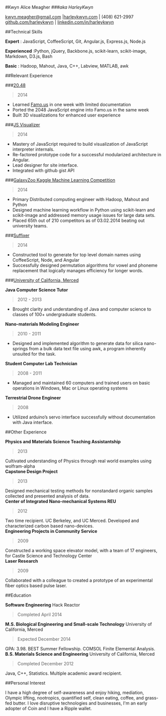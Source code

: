 #Kwyn Alice Meagher 
###_aka HarleyKwyn_
<div class="contact_info" markdown="1">

[kwyn.meagher@gmail.com](kwyn.meagher@gmail.com) |[harleykwyn.com](http://harleykwyn.com) | (408) 621-2997  
[github.com/harleykwyn](http://github.com/HarleyKwyn)  | [linkedin.com/in/harleykwyn](http://linkedin.com/in/harleykwyn)
</div>

##Technical Skills

__Expert__ : JavaScript, CoffeeScript, Git, Angular.js, Express.js, Node.js

__Experienced__ :Python, jQuery, Backbone.js, scikit-learn, scikit-image, Markdown, D3.js, Bash

__Basic__ : Hadoop, Mahout, Java, C++, Labview, MATLAB, awk  

##Relevant Experience

###[20.48](http://harleykwyn.com/20.48/)
>2014

 - Learned [Famo.us](https://famo.us/) in one week with limited documentation
 - Ported the 2048 JavaScript engine into Famo.us in the same week
 - Built 3D visualizations for enhanced user experience

###[JS Visualizer]()
>2014

  - Mastery of JavaScript required to build visualization of JavaScript interpreter internals.
  - Re-factored prototype code for a successful modularized architecture in Angular.
  - Lead designer for site interface.
  - Integrated with github gist API

###[GalaxyZoo Kaggle Machine Learning Competition](http://galaxyquest.herokuapp.com/)
>2014

 - Primary Distributed computing engineer with Hadoop, Mahout and Python
 - Designed machine learning workflow in Python using scikit-learn and scikit-image and addressed memory usage issues for large data sets.
 - Placed 65th out of 210 competitors as of 03.02.2014 beating out university teams.

###[Suffixer](http://harleykwyn.com/suffixer/)
>2014

 - Constructed tool to generate for top level domain names using CoffeeScript, Node, and Angular
 - Successfully designed permutation algorithms for vowel and phoneme replacement that logically manages efficiency for longer words.

###[University of California, Merced](http://www.ucmerced.edu/)

__Java Computer Science Tutor__ 
>2012 - 2013  

 - Brought clarity and understanding of Java and computer science to classes of 100+ undergraduate students.  

__Nano-materials Modeling Engineer__ 
>2010 - 2011  

 - Designed and implemented algorithm to generate data for silica nano-springs from a bulk data text file using awk, a program inherently unsuited for the task.  

__Student Computer Lab Technician__ 
>2008 - 2011  

 - Managed and maintained 60 computers and trained users on basic operations in Windows, Mac or Linux operating systems  

__Terrestrial Drone Engineer__ 
>2008 

 - Utilized arduino’s servo  interface successfully without documentation with Java interface.

##Other Experience

__Physics and Materials Science Teaching Assistantship__
>2013  

Cultivated understanding of Physics through real world examples using wolfram-alpha  
__Capstone Design Project__ 
>2013  

Designed mechanical testing methods for nonstandard organic samples collected and presented analysis of data.  
__Center of Integrated Nano-mechanical Systems REU__ 
>2012

Two time recipient. UC Berkeley, and UC Merced. Developed and characterized carbon based nano-devices.  
__Engineering Projects in Community Service__ 
>2009  

Constructed a working space elevator model, with a team of 17 engineers, for Castle Science and Technology Center  
__Laser Research__ 
>2009  

Collaborated with a colleague to created a prototype of an experimental fiber optics based pulse laser.

##Education

__Software Engineering__ Hack Reactor
>Completed April 2014 

__M.S. Biological Engineering and Small-scale Technology__ University of California, Merced  
>Expected December 2014  

GPA: 3.98. BEST Summer Fellowship. COMSOL Finite Elemental Analysis.  
__B.S. Materials Science and Engineering__ University of California, Merced 
>Completed December 2012  

Java, C++, Statistics. Multiple academic award recipient.

##Personal Interest

  I have a high degree of self-awareness and enjoy hiking, mediation, Olympic lifting, nootropics, quantified self, clean eating, coffee, and grass-fed butter. I love disruptive technologies and businesses, I'm an early adopter of Coin and I have a Ripple wallet.

  
